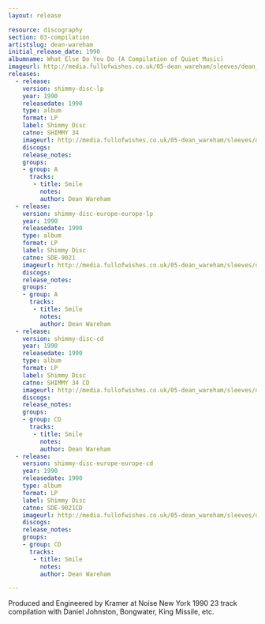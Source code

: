 ```yaml
---
layout: release

resource: discography
section: 03-compilation
artistslug: dean-wareham
initial_release_date: 1990
albumname: What Else Do You Do (A Compilation of Quiet Music)
imageurl: http://media.fullofwishes.co.uk/05-dean_wareham/sleeves/dean_quietmusic.jpg
releases:
  - release: 
    version: shimmy-disc-lp
    year: 1990
    releasedate: 1990
    type: album
    format: LP
    label: Shimmy Disc
    catno: SHIMMY 34
    imageurl: http://media.fullofwishes.co.uk/05-dean_wareham/sleeves/dean_quietmusic.jpg
    discogs: 
    release_notes: 
    groups:
    - group: A
      tracks:
       - title: Smile
         notes: 
         author: Dean Wareham
  - release: 
    version: shimmy-disc-europe-europe-lp
    year: 1990
    releasedate: 1990
    type: album
    format: LP
    label: Shimmy Disc
    catno: SDE-9021
    imageurl: http://media.fullofwishes.co.uk/05-dean_wareham/sleeves/dean_quietmusic.jpg
    discogs: 
    release_notes: 
    groups:
    - group: A
      tracks:
       - title: Smile
         notes: 
         author: Dean Wareham
  - release: 
    version: shimmy-disc-cd
    year: 1990
    releasedate: 1990
    type: album
    format: LP
    label: Shimmy Disc
    catno: SHIMMY 34 CD
    imageurl: http://media.fullofwishes.co.uk/05-dean_wareham/sleeves/dean_quietmusic.jpg
    discogs: 
    release_notes: 
    groups:
    - group: CD
      tracks:
       - title: Smile
         notes: 
         author: Dean Wareham
  - release: 
    version: shimmy-disc-europe-europe-cd
    year: 1990
    releasedate: 1990
    type: album
    format: LP
    label: Shimmy Disc
    catno: SDE-9021CD
    imageurl: http://media.fullofwishes.co.uk/05-dean_wareham/sleeves/dean_quietmusic.jpg
    discogs: 
    release_notes: 
    groups:
    - group: CD
      tracks:
       - title: Smile
         notes: 
         author: Dean Wareham

---
```

Produced and Engineered by Kramer at Noise New York 1990
23 track compilation with Daniel Johnston, Bongwater, King Missile, etc.
